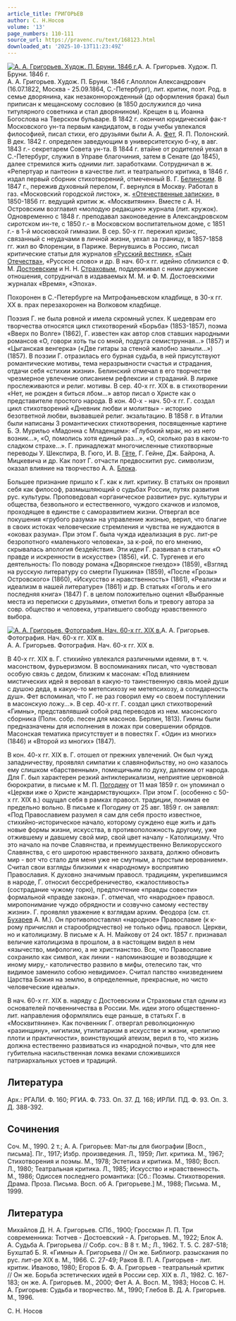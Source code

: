 ```yaml
---
article_title: ГРИГОРЬЕВ
author: С. Н.Носов
volume: '13'
page_numbers: 110-111
source_url: https://pravenc.ru/text/168123.html
downloaded_at: '2025-10-13T11:23:49Z'
---
```


[![А. А. Григорьев. Худож. П. Бруни. 1846 г.](https://pravenc.ru/data/823/475/1234/i200.jpg "Кликните для увеличения картинки")](https://pravenc.ru/data/823/475/1234/i400.jpg)А. А. Григорьев. Худож. П. Бруни. 1846 г.  
А. А. Григорьев. Худож. П. Бруни. 1846 г.Аполлон Александрович (16.07.1822, Москва - 25.09.1864, С.-Петербург), лит. критик, поэт. Род. в семье дворянина, как незаконнорожденный (до оформления брака) был приписан к мещанскому сословию (в 1850 дослужился до чина титулярного советника и стал дворянином). Крещен в ц. Иоанна Богослова на Тверском бульваре. В 1842 г. окончил юридический фак-т Московского ун-та первым кандидатом, в годы учебы увлекался философией, писал стихи, его друзьями были А. А. [Фет](https://pravenc.ru/text/Фет.html), Я. П. Полонский. В дек. 1842 г. определен заведующим в университетскую б-ку, в авг. 1843 г.- секретарем Совета ун-та. В 1844 г. втайне от родителей уехал в С.-Петербург, служил в Управе благочиния, затем в Сенате (до 1845), далее стремился жить одними лит. заработками. Сотрудничал в ж. «Репертуар и пантеон» в качестве лит. и театрального критика, в 1846 г. издал первый сборник стихотворений, отмеченный В. Г. [Белинским](https://pravenc.ru/text/Белинским.html). В 1847 г., пережив духовный перелом, Г. вернулся в Москву. Работал в газ. «Московский городской листок», ж. [«Отечественные записки»](<https://pravenc.ru/text/ Отечественные записки .html>), в 1850-1856 гг. ведущий критик ж. «Москвитянин». Вместе с А. Н. Островским возглавил «молодую редакцию» журнала (лит. кружок). Одновременно с 1848 г. преподавал законоведение в Александровском сиротском ин-те, с 1850 г.- в Московском воспитательном доме, с 1851 г.- в 1-й московской гимназии. В сер. 50-х гг. пережил кризис, связанный с неудачами в личной жизни, уехал за границу, в 1857-1858 гг. жил во Флоренции, в Париже. Вернувшись в Россию, писал критические статьи для журналов [«Русский вестник»](<https://pravenc.ru/text/ Русский вестник .html>), [«Сын Отечества»](<https://pravenc.ru/text/ Сын Отечества .html>), «Русское слово» и др. В нач. 60-х гг. идейно сблизился с Ф. М. [Достоевским](https://pravenc.ru/text/Достоевским.html) и Н. Н. [Страховым](https://pravenc.ru/text/Страховым.html), поддерживал с ними дружеские отношения, сотрудничал в издаваемых М. М. и Ф. М. Достоевскими журналах «Время», «Эпоха».

Похоронен в С.-Петербурге на Митрофаньевском кладбище, в 30-х гг. XX в. прах перезахоронен на Волковом кладбище.

Поэзия Г. не была ровной и имела скромный успех. К шедеврам его творчества относятся цикл стихотворений «Борьба» (1853-1857), поэма «Вверх по Волге» (1862), Г. известен как автор слов ставших народными романсов «О, говори хоть ты со мной, подруга семиструнная...» (1857) и «Цыганская венгерка» («Две гитары за стеной жалобно заныли...») (1857). В поэзии Г. отразилась его бурная судьба, в ней присутствуют романтические мотивы, тема неразрывности счастья и страдания, отдачи себя «стихии жизни». Белинский отмечал в его творчестве чрезмерное увлечение описанием рефлексии и страданий. В лирике прослеживаются и религ. мотивы. В сер. 40-х гг. XIX в. в стихотворении «Нет, не рожден я биться лбом...» автор писал о Христе как о представителе простого народа. В кон. 40-х - нач. 50-х гг. Г. создал цикл стихотворений «Дневник любви и молитвы» - историю безответной любви, вызвавшей религ. экзальтацию. В 1858 г. в Италии были написаны 3 романтических стихотворения, посвященные картине Б. Э. Мурильо «Мадонна с Младенцем»: «Глубокий мрак, но из него возник...», «О, помолись хотя единый раз...», «О, сколько раз в каком-то сладком страхе...». Г. принадлежат многочисленные стихотворные переводы У. Шекспира, В. Гюго, И. В. [Гёте](https://pravenc.ru/text/Гёте.html), Г. Гейне, Дж. Байрона, А. Мицкевича и др. Как поэт Г. отчасти предвосхитил рус. символизм, оказал влияние на творчество А. А. [Блока](https://pravenc.ru/text/Блока.html).

Большее признание пришло к Г. как к лит. критику. В статьях он проявил себя как философ, размышляющий о судьбах России, путях развития рус. культуры. Проповедовал «органическое развитие» рус. культуры и общества, безвольного и естественного, чуждого скачков и изломов, проходящее в единстве с саморазвитием жизни. Отвергал все покушения «грубого разума» на управление жизнью, верил, что благие в своих истоках человеческие стремления и чувства не нуждаются в «оковах разума». При этом Г. была чужда идеализация в рус. лит-ре безропотного «маленького человека», за к-рой, по его мнению, скрывалась апология бездействия. Эти идеи Г. развивал в статьях «О правде и искренности в искусстве» (1856), «И. С. Тургенев и его деятельность: По поводу романа «Дворянское гнездо»» (1859), «Взгляд на русскую литературу со смерти Пушкина» (1859), «После «Грозы» Островского» (1860), «Искусство и нравственность» (1861), «Реализм и идеализм в нашей литературе» (1861) и др. В статьях «Гоголь и его последняя книга» (1847) Г. в целом положительно оценил «Выбранные места из переписки с друзьями», отметил боль и тревогу автора за совр. общество и человека, утратившего свободу нравственного выбора.

[![А. А. Григорьев. Фотография. Нач. 60-х гг. ХIХ в.](https://pravenc.ru/data/232/475/1234/i200.jpg "Кликните для увеличения картинки")](https://pravenc.ru/data/232/475/1234/i400.jpg)А. А. Григорьев. Фотография. Нач. 60-х гг. ХIХ в.  
А. А. Григорьев. Фотография. Нач. 60-х гг. ХIХ в.

В 40-х гг. XIX в. Г. стихийно увлекался различными идеями, в т. ч. масонством, фурьеризмом. В воспоминаниях писал, что чувствовал особую связь с дедом, близким к масонам: «Под влиянием мистических идей я веровал в какую-то таинственную связь моей души с душою деда, в какую-то метепсихозу не метепсихозу, а солидарность душ». Фет вспоминал, что Г. не раз говорил ему «о своем поступлении в масонскую ложу...». В сер. 40-х гг. Г. создал цикл стихотворений «Гимны», представлявший собой ряд переводов из нем. масонского сборника (Полн. собр. песен для масонов. Берлин, 1813). Гимны были предназначены для исполнения в ложах при совершении обрядов. Масонская тематика присутствует и в повестях Г. «Один из многих» (1846) и «Второй из многих» (1847).

В кон. 40-х гг. XIX в. Г. отошел от прежних увлечений. Он был чужд западничеству, проявлял симпатии к славянофильству, но оно казалось ему слишком «барственным», помещичьим по духу, далеким от народа. Для Г. был характерен резкий антиклерикализм, неприятие церковной бюрократии, в письме к М. П. [Погодину](https://pravenc.ru/text/Погодину.html) от 11 мая 1859 г. он упоминал о «Церкви иже о Христе жандармствующих». При этом Г. (особенно с 50-х гг. XIX в.) ощущал себя в рамках правосл. традиции, понимая ее предельно вольно. В письме к Погодину от 25 авг. 1859 г. он заявлял: «Под Православием разумел я сам для себя просто известное, стихийно-историческое начало, которому суждено еще жить и дать новые формы жизни, искусства, в противоположность другому, уже отжившему и давшему свой мир, свой цвет началу - Католицизму. Что это начало на почве Славянства, и преимущественно Великорусского Славянства, с его широтою нравственного захвата, должно обновить мир - вот что стало для меня уже не смутным, а простым верованием». Считал свои взгляды близкими к «народному» восприятию Православия. К духовно значимым правосл. традициям, укрепившимся в народе, Г. относил бессребреничество, «жалостливость» (сострадание чужому горю), предпочтение «правды совести» формальной «правде закона». Г. отмечал, что «народное» правосл. миропонимание чуждо обрядности и созвучно самому «естеству жизни». Г. проявлял уважение к взглядам архим. Феодора (см. ст. [Бухарев](https://pravenc.ru/text/Бухарев.html) А. М.). Он противопоставлял «народное» Православие (к к-рому причислял и старообрядчество) не только офиц. правосл. Церкви, но и католицизму. В письме к А. Н. Майкову от 24 окт. 1857 г. признавал величие католицизма в прошлом, а в настоящем видел в нем «язычество, мифологию, а не христианство. Все, что Православие сохранило как символ, как линии - напоминающие и возводящие к иному миру,- католичество развило в мифы, отелесило так, что видимое заменило собою невидимое». Считал папство «низведением Царства Божия на землю, в определенные, прекрасные, но чисто человеческие идеалы».

В нач. 60-х гг. XIX в. наряду с Достоевским и Страховым стал одним из основателей почвенничества в России. Мн. идеи этого общественно-лит. направления оформлялись еще раньше, в статьях Г. в «Москвитянине». Как почвенник Г. отвергал революционную «разинщину», нигилизм, утилитаризм в искусстве и жизни, «религию плоти и практичности», воинствующий атеизм, верил в то, что жизнь должна естественно развиваться из «народной почвы», что для нее губительна насильственная ломка веками сложившихся патриархальных устоев и традиций.

## Литература

Арх.: РГАЛИ. Ф. 160; РГИА. Ф. 733. Оп. 37. Д. 168; ИРЛИ. ПД. Ф. 93. Оп. 3. Д. 388-392.

## Сочинения

Соч. М., 1990. 2 т.; А. А. Григорьев: Мат-лы для биографии [Восп., письма]. Пг., 1917; Избр. произведения. Л., 1959; Лит. критика. М., 1967; Стихотворения и поэмы. М., 1978; Эстетика и критика. М., 1980; Восп. Л., 1980; Театральная критика. Л., 1985; Искусство и нравственность. М., 1986; Одиссея последнего романтика: [Сб.: Поэмы. Стихотворения. Драма. Проза. Письма. Восп. об А. Григорьеве.] М., 1988; Письма. М., 1999.

## Литература

Михайлов Д. Н. А. Григорьев. СПб., 1900; Гроссман Л. П. Три современника: Тютчев - Достоевский - А. Григорьев. М., 1922; Блок А. А. Судьба А. Григорьева // Собр. соч.: В 8 т. М.; Л., 1962. Т. 5. С. 287-518; Бухштаб Б. Я. «Гимны» А. Григорьева // Он же. Библиогр. разыскания по рус. лит-ре XIX в. М., 1966. С. 27-49; Раков В. П. А. Григорьев - лит. критик. Иваново, 1980; Егоров Б. Ф. А. Григорьев - театральный критик // Он же. Борьба эстетических идей в России сер. XIX в. Л., 1982. С. 167-183; он же. А. Григорьев. М., 2000; Фет А. А. Восп. М., 1983; Носов С. Н. А. Григорьев: Судьба и творчество. М., 1990; Глебов В. Д. А. Григорьев. М., 1996.

С. Н.  Носов
